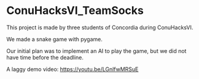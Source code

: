 # ConuHacksVI_TeamSocks
This project is made by three students of Concordia during ConuHacksVI.

We made a snake game with pygame.

Our initial plan was to implement an AI to play the game, but we did not have time before the deadline.

A laggy demo video: https://youtu.be/LGnlfwMRSuE
